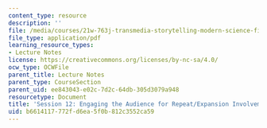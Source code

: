 ```yaml
---
content_type: resource
description: ''
file: /media/courses/21w-763j-transmedia-storytelling-modern-science-fiction-spring-2014/b6614117772fd6ea5f0b812c3552ca59_MIT21W_763JS14_Session_12.pdf
file_type: application/pdf
learning_resource_types:
- Lecture Notes
license: https://creativecommons.org/licenses/by-nc-sa/4.0/
ocw_type: OCWFile
parent_title: Lecture Notes
parent_type: CourseSection
parent_uid: ee843043-e02c-7d2c-64db-305d3079a948
resourcetype: Document
title: 'Session 12: Engaging the Audience for Repeat/Expansion Involvement'
uid: b6614117-772f-d6ea-5f0b-812c3552ca59
---
```

